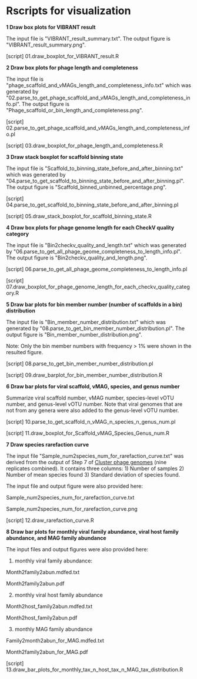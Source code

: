 # Rscripts for visualization

**1 Draw box plots for VIBRANT result**

The input file is "VIBRANT_result_summary.txt". The output figure is "VIBRANT_result_summary.png".

[script] 01.draw_boxplot_for_VIBRANT_result.R

**2 Draw box plots for phage length and completeness**

The input file is "phage_scaffold_and_vMAGs_length_and_completeness_info.txt" which was generated by "02.parse_to_get_phage_scaffold_and_vMAGs_length_and_completeness_info.pl". The output figure is "Phage_scaffold_or_bin_length_and_completeness.png".

[script] 02.parse_to_get_phage_scaffold_and_vMAGs_length_and_completeness_info.pl

[script] 03.draw_boxplot_for_phage_length_and_completeness.R

**3 Draw stack boxplot for scaffold binning state**

The input file is "Scaffold_to_binning_state_before_and_after_binning.txt" which was generated by "04.parse_to_get_scaffold_to_binning_state_before_and_after_binning.pl". The output figure is "Scaffold_binned_unbinned_percentage.png".

[script] 04.parse_to_get_scaffold_to_binning_state_before_and_after_binning.pl

[script] 05.draw_stack_boxplot_for_scaffold_binning_state.R

**4 Draw box plots for phage genome length for each CheckV quality category**

The input file is "Bin2checkv_quality_and_length.txt" which was generated by "06.parse_to_get_all_phage_geome_completeness_to_length_info.pl". The output figure is "Bin2checkv_quality_and_length.png".

[script] 06.parse_to_get_all_phage_geome_completeness_to_length_info.pl

[script] 07.draw_boxplot_for_phage_genome_length_for_each_checkv_quality_category.R

**5 Draw bar plots for bin member number (number of scaffolds in a bin) distribution**

The input file is "Bin_member_number_distribution.txt" which was generated by "08.parse_to_get_bin_member_number_distribution.pl". The output figure is "Bin_member_number_distribution.png".

Note: Only the bin member numbers with frequency > 1%  were shown in the resulted figure.

[script] 08.parse_to_get_bin_member_number_distribution.pl

[script] 09.draw_barplot_for_bin_member_number_distribution.R

**6 Draw bar plots for viral scaffold, vMAG, species, and genus number**

Summarize viral scaffold number, vMAG number, species-level vOTU number, and genus-level vOTU number. Note that viral genomes that are not from any genera were also added to the genus-level vOTU number. 

[script] 10.parse_to_get_scaffold_n_vMAG_n_species_n_genus_num.pl

[script] 11.draw_boxplot_for_Scaffold_vMAG_Species_Genus_num.R

**7 Draw species rarefaction curve**

The input file "Sample_num2species_num_for_rarefaction_curve.txt" was derived from the output of Step 7 of [Cluster phage genomes](https://github.com/AnantharamanLab/TYMEFLIES_Viral/tree/main/Cluster_phage_genomes) (nine replicates combined). It contains three columns: 1) Number of samples 2) Number of mean species found 3) Standard deviation of species found. 

The input file and output figure were also provided here:

Sample_num2species_num_for_rarefaction_curve.txt

Sample_num2species_num_for_rarefaction_curve.png

[script] 12.draw_rarefaction_curve.R

**8 Draw bar plots for monthly viral family abundance, viral host family abundance, and MAG family abundance**

The input files and output figures were also provided here:

1) monthly viral family abundance:

Month2family2abun.mdfed.txt

Month2family2abun.pdf

2) monthly viral host family abundance

Month2host_family2abun.mdfed.txt

Month2host_family2abun.pdf

3) monthly MAG family abundance

Family2month2abun_for_MAG.mdfed.txt

Month2family2abun_for_MAG.pdf

[script] 13.draw_bar_plots_for_monthly_tax_n_host_tax_n_MAG_tax_distribution.R